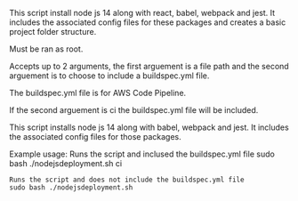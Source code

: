 This script install node js 14 along with react, babel, webpack and jest. It includes the associated config files for these packages and creates a basic project folder structure.

Must be ran as root.

Accepts up to 2 arguments, the first arguement is a file path and the second arguement is to choose to include a buildspec.yml file.

The buildspec.yml file is for AWS Code Pipeline.

If the second arguement is ci the buildspec.yml file will be included.

This script installs node js 14 along with babel, webpack and jest. It includes the associated config files for those packages.

Example usage:
	Runs the script and inclused the buildspec.yml file
	sudo bash ./nodejsdeployment.sh ci

	Runs the script and does not include the buildspec.yml file
	sudo bash ./nodejsdeployment.sh

